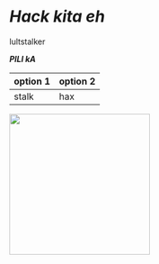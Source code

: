 # _Hack kita eh_
lultstalker

**_PILI kA_**


| option 1     | option 2      |
|------------|-------------|
| stalk  | hax |

<img src="https://i.imgflip.com/4js3cm.jpg" width="250"> 


